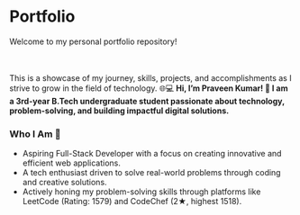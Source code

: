 # Portfolio
Welcome to my personal portfolio repository! <br><br>

<br>This is a showcase of my journey, skills, projects, and accomplishments as I strive to grow in the field of technology. 🌐💻
<strong>Hi, I’m Praveen Kumar! 👋
I am a 3rd-year B.Tech undergraduate student passionate about technology, problem-solving, and building impactful digital solutions.</strong>
<br>
<h3>Who I Am 🚀</h3>
<ul>
<li>Aspiring Full-Stack Developer with a focus on creating innovative and efficient web applications.
</li>
<li>A tech enthusiast driven to solve real-world problems through coding and creative solutions.</li>
<li>Actively honing my problem-solving skills through platforms like LeetCode (Rating: 1579) and CodeChef (2★, highest 1518).</li>
</ul>